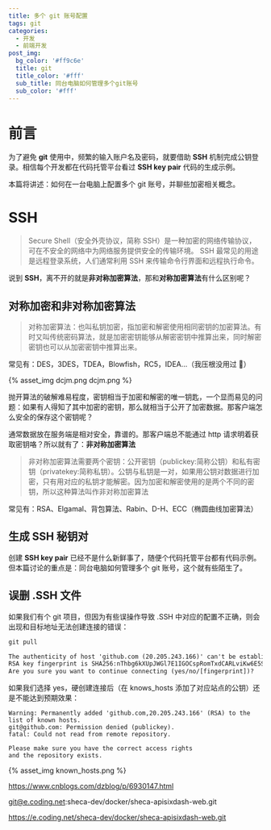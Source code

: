 ```yaml
---
title: 多个 git 账号配置
tags: git
categories:
  - 开发
  - 前端开发
post_img:
  bg_color: '#ff9c6e'
  title: git
  title_color: '#fff'
  sub_title: 同台电脑如何管理多个git账号
  sub_color: '#fff'
---
```


# 前言

为了避免 **git** 使用中，频繁的输入账户名及密码，就要借助 **SSH** 机制完成公钥登录。相信每个开发都在代码托管平台看过 **SSH key pair** 代码的生成示例。

本篇将讲述：如何在一台电脑上配置多个 git 账号，并聊些加密相关概念。

# SSH

> Secure Shell（安全外壳协议，简称 SSH）是一种加密的网络传输协议，可在不安全的网络中为网络服务提供安全的传输环境。 SSH 最常见的用途是远程登录系统，人们通常利用 SSH 来传输命令行界面和远程执行命令。

说到 **SSH**，离不开的就是**非对称加密算法**，那和**对称加密算法**有什么区别呢？

## 对称加密和非对称加密算法

> 对称加密算法：也叫私钥加密，指加密和解密使用相同密钥的加密算法。有时又叫传统密码算法，就是加密密钥能够从解密密钥中推算出来，同时解密密钥也可以从加密密钥中推算出来。

常见有：DES，3DES，TDEA，Blowfish，RC5，IDEA...（我压根没用过 🙈）

{% asset_img dcjm.png dcjm.png %}

抛开算法的破解难易程度，密钥相当于加密和解密的唯一钥匙，一个显而易见的问题：如果有人得知了其中加密的密钥，那么就相当于公开了加密数据。那客户端怎么安全的保存这个密钥呢？

通常数据放在服务端是相对安全，靠谱的。那客户端总不能通过 http 请求明着获取密钥咯？所以就有了：**非对称加密算法**

> 非对称加密算法需要两个密钥：公开密钥（publickey:简称公钥）和私有密钥（privatekey:简称私钥）。公钥与私钥是一对，如果用公钥对数据进行加密，只有用对应的私钥才能解密。因为加密和解密使用的是两个不同的密钥，所以这种算法叫作非对称加密算法

常见有：RSA、Elgamal、背包算法、Rabin、D-H、ECC（椭圆曲线加密算法）

## 生成 SSH 秘钥对

创建 **SSH key pair** 已经不是什么新鲜事了，随便个代码托管平台都有代码示例。但本篇讨论的重点是：同台电脑如何管理多个 git 账号，这个就有些陌生了。

## 误删 .SSH 文件

如果我们有个 git 项目，但因为有些误操作导致 .SSH 中对应的配置不正确，则会出现和目标地址无法创建连接的错误：

```txt
git pull

The authenticity of host 'github.com (20.205.243.166)' can't be established.
RSA key fingerprint is SHA256:nThbg6kXUpJWGl7E1IGOCspRomTxdCARLviKw6E5SY8.
Are you sure you want to continue connecting (yes/no/[fingerprint])?
```

如果我们选择 yes，硬创建连接后（在 knows_hosts 添加了对应站点的公钥）还是不能达到预期效果：

```text
Warning: Permanently added 'github.com,20.205.243.166' (RSA) to the list of known hosts.
git@github.com: Permission denied (publickey).
fatal: Could not read from remote repository.

Please make sure you have the correct access rights
and the repository exists.
```

{% asset_img known_hosts.png %}

https://www.cnblogs.com/dzblog/p/6930147.html

git@e.coding.net:sheca-dev/docker/sheca-apisixdash-web.git

https://e.coding.net/sheca-dev/docker/sheca-apisixdash-web.git